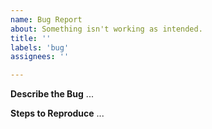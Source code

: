 ```yaml
---
name: Bug Report
about: Something isn't working as intended.
title: ''
labels: 'bug'
assignees: ''

---
```


**Describe the Bug**
...

**Steps to Reproduce**
...
